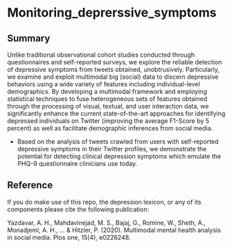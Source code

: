 # Monitoring_deprerssive_symptoms


## Summary

 Unlike traditional observational cohort studies conducted through questionnaires and self-reported surveys, we explore the reliable detection of depressive symptoms from tweets obtained, unobtrusively. Particularly, we examine and exploit multimodal big (social) data to discern depressive behaviors using a wide variety of features including individual-level demographics. By developing a multimodal framework and employing statistical techniques to fuse heterogeneous sets of features obtained through the processing of visual, textual, and user interaction data, we significantly enhance the current state-of-the-art approaches for identifying depressed individuals on Twitter (improving the average F1-Score by 5 percent) as well as facilitate demographic inferences from social media. 

* Based on the analysis of tweets crawled from users with self-reported depressive symptoms in their Twitter profiles, we demonstrate the potential for detecting clinical depression symptoms which emulate the PHQ-9 questionnaire clinicians use today. 

## Reference
If you do make use of this repo, the depression lexicon, or any of its components please cite the following publication:

Yazdavar, A. H., Mahdavinejad, M. S., Bajaj, G., Romine, W., Sheth, A., Monadjemi, A. H., ... & Hitzler, P. (2020). Multimodal mental health analysis in social media. Plos one, 15(4), e0226248.
